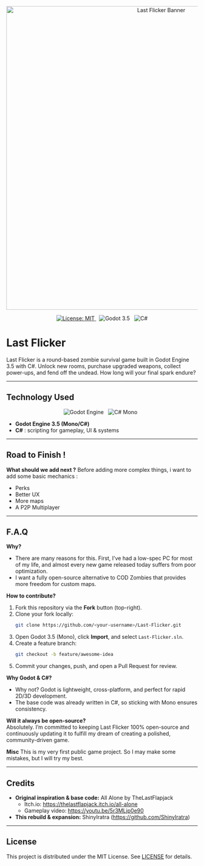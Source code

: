 <p align="center">
  <img src="assets/banner.png" alt="Last Flicker Banner" width="800"/>
</p>

<p align="center">
  <a href="https://github.com/ShinyIratra/Last-Flicker">
    <img src="https://img.shields.io/badge/license-MIT-blue.svg" alt="License: MIT"/>
  </a>
  &nbsp;
  <img src="https://img.shields.io/badge/engine-Godot%203.5-lightgrey.svg" alt="Godot 3.5"/>
  &nbsp;
  <img src="https://img.shields.io/badge/language-C%23-blue.svg" alt="C#"/>
</p>

# Last Flicker

Last Flicker is a round-based zombie survival game built in Godot Engine 3.5 with C#. Unlock new rooms, purchase upgraded weapons, collect power-ups, and fend off the undead. How long will your final spark endure?

---

## Technology Used

<p align="center">
  <img src="https://img.shields.io/badge/Godot-3.5-478CBF?logo=godot-engine&logoColor=white&style=for-the-badge" alt="Godot Engine"/>
  &nbsp;
  <img src="https://img.shields.io/badge/C%23-Mono-239120?logo=c-sharp&logoColor=white&style=for-the-badge" alt="C# Mono"/>
  &nbsp;
</p>

- **Godot Engine 3.5 (Mono/C#)**
- **C#** : scripting for gameplay, UI & systems

---

## Road to Finish !

**What should we add next ?** 
Before adding more complex things, i want to add some basic mechanics :
- Perks 
- Better UX
- More maps
- A P2P Multiplayer

---

## F.A.Q

**Why?**  
- There are many reasons for this. First, I’ve had a low-spec PC for most of my life, and almost every new game released today suffers from poor optimization.  
- I want a fully open-source alternative to COD Zombies that provides more freedom for custom maps.

**How to contribute?**  
1. Fork this repository via the **Fork** button (top-right).  
2. Clone your fork locally:  
   ```bash
   git clone https://github.com/<your-username>/Last-Flicker.git
   ```  
3. Open Godot 3.5 (Mono), click **Import**, and select `Last-Flicker.sln`.  
4. Create a feature branch:  
   ```bash
   git checkout -b feature/awesome-idea
   ```  
5. Commit your changes, push, and open a Pull Request for review.

**Why Godot & C#?**  
- Why not? Godot is lightweight, cross-platform, and perfect for rapid 2D/3D development.  
- The base code was already written in C#, so sticking with Mono ensures consistency.

**Will it always be open-source?**  
Absolutely. I’m committed to keeping Last Flicker 100% open-source and continuously updating it to fulfill my dream of creating a polished, community-driven game.

**Misc**
This is my very first public game project. So I may make some mistakes,
but I will try my best.

---

## Credits

- **Original inspiration & base code:** All Alone by TheLastFlapjack  
  - Itch.io: https://thelastflapjack.itch.io/all-alone  
  - Gameplay video: https://youtu.be/5r3MLjp0e90  
- **This rebuild & expansion:** ShinyIratra (https://github.com/ShinyIratra)

---

## License

This project is distributed under the MIT License. See [LICENSE](LICENSE) for details.